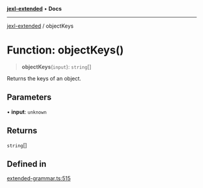 [**jexl-extended**](../README.md) • **Docs**

***

[jexl-extended](../globals.md) / objectKeys

# Function: objectKeys()

> **objectKeys**(`input`): `string`[]

Returns the keys of an object.

## Parameters

• **input**: `unknown`

## Returns

`string`[]

## Defined in

[extended-grammar.ts:515](https://github.com/nikoraes/jexl-extended/blob/db8adde102268337995e72b2224f129152316ed5/src/extended-grammar.ts#L515)
